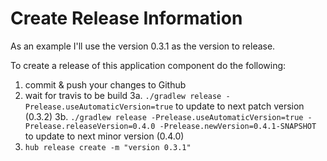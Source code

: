 # Create Release Information

As an example I'll use the version 0.3.1 as the version to release.

To create a release of this application component do the following:


1. commit & push your changes to Github
2. wait for travis to be build
3a. `./gradlew release -Prelease.useAutomaticVersion=true` to update to next patch version (0.3.2)
3b.  `./gradlew release -Prelease.useAutomaticVersion=true -Prelease.releaseVersion=0.4.0 -Prelease.newVersion=0.4.1-SNAPSHOT` to update to next minor version (0.4.0)
4. `hub release create -m "version 0.3.1"`